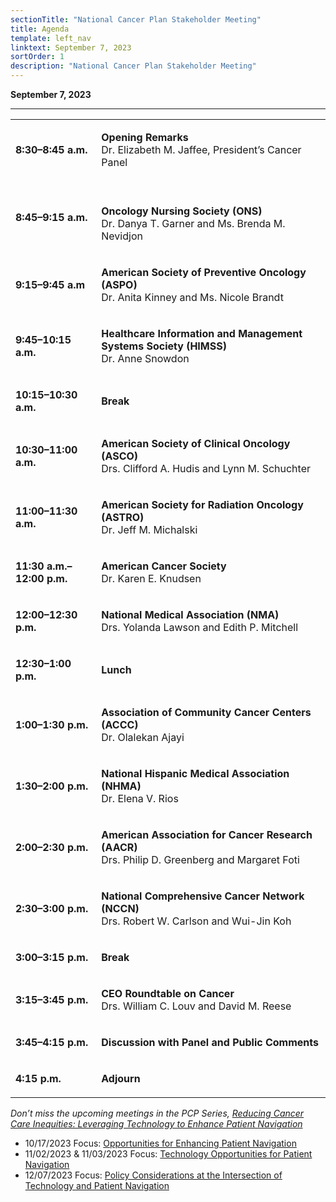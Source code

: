 ```yaml
---
sectionTitle: "National Cancer Plan Stakeholder Meeting"
title: Agenda
template: left_nav
linktext: September 7, 2023
sortOrder: 1
description: "National Cancer Plan Stakeholder Meeting"
---
```


**September 7, 2023**

<hr />

<table class="agenda-table">
<tbody>
<tr><td>

**8:30–8:45 a.m.**

</td>
<td>

**Opening Remarks** \
Dr. Elizabeth M. Jaffee, President’s Cancer Panel

</td>
</tr><tr><td>

**8:45–9:15 a.m.**
</td>
<td>&nbsp;

**Oncology Nursing Society (ONS)** \
Dr. Danya T. Garner and Ms. Brenda M. Nevidjon
</td>
</tr><tr><td>

**9:15–9:45 a.m**

</td>
<td>

**American Society of Preventive Oncology (ASPO)** \
Dr. Anita Kinney and Ms. Nicole Brandt

</td>
</tr><tr><td>

**9:45–10:15 a.m.**
</td>
<td>

**Healthcare Information and Management Systems Society (HIMSS)** \
Dr. Anne Snowdon
</td>
</tr><tr><td>

**10:15–10:30 a.m.**

</td>
<td>

**Break**
</td>
</tr><tr><td>

**10:30–11:00 a.m.**

</td>
<td>

**American Society of Clinical Oncology (ASCO)** \
Drs. Clifford A. Hudis and Lynn M. Schuchter
</td>
</tr><tr><td>

**11:00–11:30 a.m.**
</td>
<td>

**American Society for Radiation Oncology (ASTRO)** \
Dr. Jeff M. Michalski
</td>
</tr><tr><td>

**11:30 a.m.–12:00 p.m.**
</td>
<td>

**American Cancer Society** \
Dr. Karen E. Knudsen
</td>
</tr><tr><td>

**12:00–12:30 p.m.**
</td>
<td>

**National Medical Association (NMA)** \
Drs. Yolanda Lawson and Edith P. Mitchell
</td>
</tr><tr><td>

**12:30–1:00 p.m.**
</td>
<td>

**Lunch**
</td>
</tr><tr><td>

**1:00–1:30 p.m.**
</td>
<td>

**Association of Community Cancer Centers (ACCC)** \
Dr. Olalekan Ajayi
</td>
</tr><tr><td>

**1:30–2:00 p.m.**
</td>
<td>

**National Hispanic Medical Association (NHMA)** \
Dr. Elena V. Rios
</td>
</tr><tr><td>

**2:00–2:30 p.m.**
</td>
<td>

**American Association for Cancer Research (AACR)** \
Drs. Philip D. Greenberg and Margaret Foti
</td>
</tr><tr><td>

**2:30–3:00 p.m.**
</td>
<td>

**National Comprehensive Cancer Network (NCCN)** \
Drs. Robert W. Carlson and Wui-Jin Koh
</td>
</tr><tr><td>

**3:00–3:15 p.m.**
</td>
<td>

**Break**
</td>
</tr><tr><td>

**3:15–3:45 p.m.**
</td>
<td>

**CEO Roundtable on Cancer** \
Drs. William C. Louv and David M. Reese
</td>
</tr><tr><td>

**3:45–4:15 p.m.**
</td>
<td>

**Discussion with Panel and Public Comments**
</td>
</tr><tr><td>

**4:15 p.m.**
</td>
<td>

**Adjourn**

</td>
</tr></tbody></table>

*Don’t miss the upcoming meetings in the PCP Series, [Reducing Cancer Care Inequities: Leveraging Technology to Enhance Patient Navigation](/reports/2023/inequities/)*
-	10/17/2023 Focus: [Opportunities for Enhancing Patient Navigation](/reports/2023/opportunities-enhancing-navigation/)
-	11/02/2023 & 11/03/2023 Focus: [Technology Opportunities for Patient Navigation](/reports/2023/technology-opportunities/)
-	12/07/2023 Focus: [Policy Considerations at the Intersection of Technology and Patient Navigation](/reports/2023/policy-considerations/)
